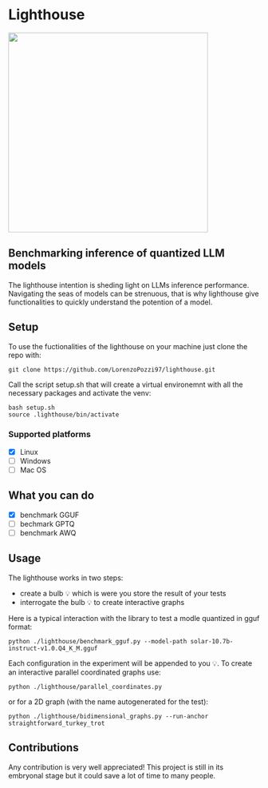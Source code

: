 # Lighthouse
<img src="https://github.com/LorenzoPozzi97/lighthouse/assets/83987444/283cb75c-c033-4b9d-8dcd-668b4054ad18" width="400" height="400">

## Benchmarking inference of quantized LLM models
The lighthouse intention is sheding light on LLMs inference performance. Navigating the seas of models can be strenuous, that is why lighthouse give functionalities to quickly understand the potention of a model.

## Setup
To use the fuctionalities of the lighthouse on your machine just clone the repo with:
```
git clone https://github.com/LorenzoPozzi97/lighthouse.git
```
Call the script setup.sh that will create a virtual environemnt with all the necessary packages and activate the venv:
```
bash setup.sh
source .lighthouse/bin/activate
```
### Supported platforms
- [x] Linux
- [ ] Windows
- [ ] Mac OS
      
## What you can do
- [x] benchmark GGUF
- [ ] bechmark GPTQ
- [ ] benchmark AWQ

## Usage
The lighthouse works in two steps:
- create a bulb 💡 which is were you store the result of your tests
- interrogate the bulb 💡 to create interactive graphs

Here is a typical interaction with the library to test a modle quantized in gguf format:
```
python ./lighthouse/benchmark_gguf.py --model-path solar-10.7b-instruct-v1.0.Q4_K_M.gguf
```
Each configuration in the experiment will be appended to you 💡. 
To create an interactive parallel coordinated graphs use:
```
python ./lighthouse/parallel_coordinates.py
```
or for a 2D graph (with the name autogenerated for the test):
```
python ./lighthouse/bidimensional_graphs.py --run-anchor straightforward_turkey_trot
```

## Contributions
Any contribution is very well appreciated! This project is still in its embryonal stage but it could save a lot of time to many people.
